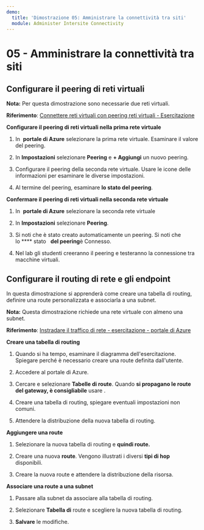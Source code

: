 ```yaml
---
demo:
  title: 'Dimostrazione 05: Amministrare la connettività tra siti'
  module: Administer Intersite Connectivity
---
```


# 05 - Amministrare la connettività tra siti

## Configurare il peering di reti virtuali

**Nota:** Per questa dimostrazione sono necessarie due reti virtuali.

**Riferimento**: [Connettere reti virtuali con peering reti virtuali - Esercitazione](https://docs.microsoft.com/azure/virtual-network/tutorial-connect-virtual-networks-portal)

**Configurare il peering di reti virtuali nella prima rete virtuale**

1. In  **portale di Azure** selezionare la prima rete virtuale. Esaminare il valore del peering. 

1. In **Impostazioni** selezionare **Peering** e **+ Aggiungi** un nuovo peering.

1. Configurare il peering della seconda rete virtuale. Usare le icone delle informazioni per esaminare le diverse impostazioni. 

1. Al termine del peering, esaminare **lo stato del peering**. 

**Confermare il peering di reti virtuali nella seconda rete virtuale**

1. In  **portale di Azure** selezionare la seconda rete virtuale

1. In **Impostazioni** selezionare **Peering**.

1. Si noti che è stato creato automaticamente un peering.  Si noti che lo **** stato   **del peering**è Connesso.

1. Nel lab gli studenti creeranno il peering e testeranno la connessione tra macchine virtuali. 

## Configurare il routing di rete e gli endpoint

In questa dimostrazione si apprenderà come creare una tabella di routing, definire una route personalizzata e associarla a una subnet.

**Nota:** Questa dimostrazione richiede una rete virtuale con almeno una subnet.

**Riferimento**: [Instradare il traffico di rete - esercitazione - portale di Azure](https://learn.microsoft.com/azure/virtual-network/tutorial-create-route-table-portal#create-a-route-table)

**Creare una tabella di routing**

1. Quando si ha tempo, esaminare il diagramma dell'esercitazione. Spiegare perché è necessario creare una route definita dall'utente. 

1. Accedere al portale di Azure.

1. Cercare e selezionare **Tabelle di route**. Quando **si propagano le route del gateway, è consigliabile** usare . 

1. Creare una tabella di routing, spiegare eventuali impostazioni non comuni. 

1. Attendere la distribuzione della nuova tabella di routing.

**Aggiungere una route**

1.  Selezionare la nuova tabella di routing e **quindi route.**

1.  Creare una nuova **route**. Vengono illustrati i diversi **tipi di hop** disponibili. 

1.  Creare la nuova route e attendere la distribuzione della risorsa.
 
**Associare una route a una subnet**

1.  Passare alla subnet da associare alla tabella di routing.

1.  Selezionare **Tabella di** route e scegliere la nuova tabella di routing. 

1.  **Salvare** le modifiche.

